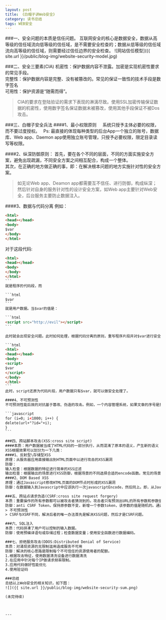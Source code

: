 ```yaml
---
layout: post
title: 《白帽子讲Web安全》
category: 读书总结
tags: WEB安全
---
```


###一、安全问题的本质是信任问题。
互联网安全的核心是数据安全，数据从高等级的信任域流向低等级的信任域，是不需要安全检查的；数据从低等级的信任域流向高等级的信任域，则需要经过信任边界的安全检查。
![网站信任模型]({{ site.url }}/public/blog-img/website-security-model.jpg)

###二、安全三要素(CIA)
机密性：保护数据内容不泄露。加密是实现机密性要求的常见手段。		
完整性：保护数据内容是完整、没有被篡改的。常见的保证一致性的技术手段是数字签名     
可用性：保护资源是“随需而得”。  
> CIA的要求在登陆验证的需求下表现的淋漓尽致。使用SSL加密传输保证数据的机密性，使用数字签名保证数据未被篡改，使用其他手段保证不被Dos攻击。     

###三、白帽子安全兵法
####1、最小权限原则    
系统只授予主体必要的权限，而不要过度授权。  
Ps: 最直接的体现每种类型的后台App一个独立的账号，数据库、Web app、Daemon app使用独立账号管理，只授予必要权限，限定目录读写等权限。     

####2、纵深防御原则：
首先，要在各个不同的层面，不同的方面实施安全方案，避免出现疏漏，不同安全方案之间相互配合，构成一个整体。		
其次，在正确的地方做正确的事，即：在解决根本问题的地方实施针对性的安全方案。		
> 如无论Web app、Deamon app都需要互不信任、进行防御，构成纵深；然后针对自身的服务针对性的设计安全方案，如Web app主要针对Web安全，后台服务主要防止数据注入。     

####3、数据与代码分离
例如：  

```html
<html>
<head></head>
<body>
$var
</body>
</html>
```
对于这段代码:

````html
<html>
<head></head>
<body>
</body>
</html>
```
就是程序的代码段，而

```html
$var
```
就是用户数据。当$var的值是：

```html
<script src="http://evil"></script> 
```
 
此时就会出现安全问题。此时如何处理，根据代码分离的原则，重写程序片段并对$var进行安全处理     

```html
<html>
<head></head>
<body>
<script>
$var
</script>
</body>
</html>
```
此时，script还原为代码片段，用户数据只有$var，就可以做安全处理了。

####4、不可预测性
不可预测性能后效的对抗基于篡改、伪造的攻击。例如，一个内容管理系统，如果文章的序号是按照数字升序排列，那么如果攻击者如果想批量删除这些文章，只需要简单的一个脚本：     

```javascript
for (i=0; i<1000; i++) {
delete(url+"?id="+i);
}
```

###四、跨站脚本攻击(XSS:cross site script)
####本质：用户数据被当成了HTML代码的一部分执行，从而混淆了原本的语义，产生新的语义     
XSS根据效果可以划分为一下几类：
####1、反射型\存储型XSS
原理：从服务器应用直接输出到HTML页面中以进行攻击的XSS漏洞     
防御：
输入检查：根据数据的特征进行简单的XSS过滤     
输出检查：根据输出的场景进行XSS防御，根据场景的不同选择合适的encode函数。常见的场景包括：HTML标签、HTML属性、script标签、CSS、地址栏、Http Response头。     
####2、DOM Based XSS
原理：通过Javascript修改HTML页面的DOM节点时形成的XSS漏洞     
防御：在数据输入到Javascript中应该执行一次javascriptEncode，然后同上。即，从Javascript输出到HTML页面也相当于一次XSS输出的过程，需要分场景使用不同的encode函数。     

###五、跨站点请求伪造(CSRF:cross site request forgery)
本质：重要操作的所有参数都可以被攻击者猜测到的。攻击者只有预测出URL的所有参数和参数值，才能成功地构造一个伪造的参数；反之，攻击者将无法攻击成功     
防御：anti CSRF Token，保持原参数不变，新增一个参数token，该参数的值是随机的。通过添加此参数，促使攻击者无法预测所有参数值以预防CSRF。		
> 不可预测性     
> CSRF与XSRF不同，解决后者的唯一办法首先是解决XSS问题，然后才是CSRF问题。     

###六、SQL注入
本质：代码拼凑了用户可以控制的输入数据。		
防御：使用预编译语句或存储过程；检查数据变量；使用安全函数进行数据编码。

###七、拒绝服务攻击(DDOS:Distributed Denial of Service)
本质：对涌现资源的无限制滥用造成服务不可用		
防御：解决的核心思路是限制每个不可信任的资源使用者的配额。    
1.根据攻击特征，使用数据清洗设备进行数据清洗  
2.在应用中针对每个IP做请求频率限制。  
3.应用代码做好性能优化  
4.使用验证码  

###总结
总结以上Web安全的相关知识，如下图：
![]({{ site.url }}/public/blog-img/website-security-sum.png)

(未完待续)



---
